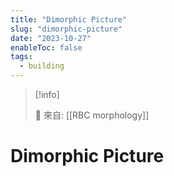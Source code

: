 ```yaml
---
title: "Dimorphic Picture"
slug: "dimorphic-picture"
date: "2023-10-27"
enableToc: false
tags:
  - building
---
```


> [!info]
>
> 🌱 來自: [[RBC morphology]]

# Dimorphic Picture


